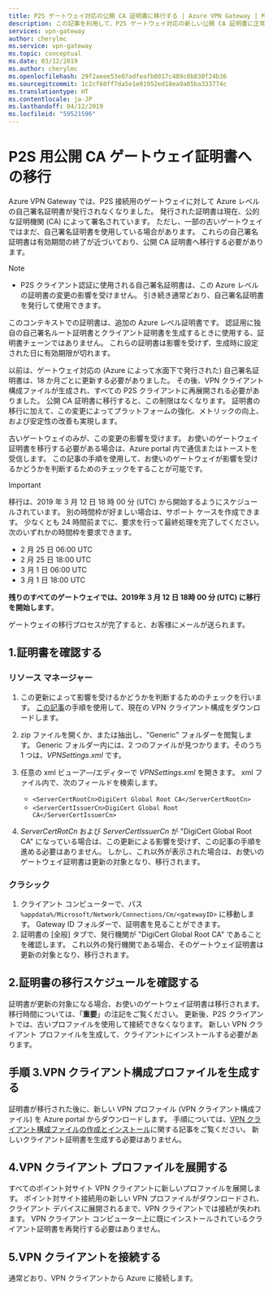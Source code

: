 ```yaml
---
title: P2S ゲートウェイ対応の公開 CA 証明書に移行する | Azure VPN Gateway | Microsoft Docs
description: この記事を利用して、P2S ゲートウェイ対応の新しい公開 CA 証明書に正常に移行できます。
services: vpn-gateway
author: cherylmc
ms.service: vpn-gateway
ms.topic: conceptual
ms.date: 03/12/2019
ms.author: cherylmc
ms.openlocfilehash: 29f2aeee53e07adfeafb8017c489c0b830f24b36
ms.sourcegitcommit: 1c2cf60ff7da5e1e01952ed18ea9a85ba333774c
ms.translationtype: HT
ms.contentlocale: ja-JP
ms.lasthandoff: 04/12/2019
ms.locfileid: "59521596"
---
```

# <a name="transition-to-a-public-ca-gateway-certificate-for-p2s"></a>P2S 用公開 CA ゲートウェイ証明書への移行

Azure VPN Gateway では、P2S 接続用のゲートウェイに対して Azure レベルの自己署名証明書が発行されなくなりました。 発行された証明書は現在、公的な証明機関 (CA) によって署名されています。 ただし、一部の古いゲートウェイではまだ、自己署名証明書を使用している場合があります。 これらの自己署名証明書は有効期間の終了が近づいており、公開 CA 証明書へ移行する必要があります。

>[!NOTE]
> * P2S クライアント認証に使用される自己署名証明書は、この Azure レベルの証明書の変更の影響を受けません。 引き続き通常どおり、自己署名証明書を発行して使用できます。
>

このコンテキストでの証明書は、追加の Azure レベル証明書です。 認証用に独自の自己署名ルート証明書とクライアント証明書を生成するときに使用する、証明書チェーンではありません。 これらの証明書は影響を受けず、生成時に設定された日に有効期限が切れます。

以前は、ゲートウェイ対応の (Azure によって水面下で発行された) 自己署名証明書は、18 か月ごとに更新する必要がありました。 その後、VPN クライアント構成ファイルが生成され、すべての P2S クライアントに再展開される必要がありました。 公開 CA 証明書に移行すると、この制限はなくなります。 証明書の移行に加えて、この変更によってプラットフォームの強化、メトリックの向上、および安定性の改善も実現します。

古いゲートウェイのみが、この変更の影響を受けます。 お使いのゲートウェイ証明書を移行する必要がある場合は、Azure portal 内で通信またはトーストを受信します。 この記事の手順を使用して、お使いのゲートウェイが影響を受けるかどうかを判断するためのチェックをすることが可能です。

> [!IMPORTANT]
> 移行は、2019 年 3 月 12 日 18 時 00 分 (UTC) から開始するようにスケジュールされています。 別の時間枠が好ましい場合は、サポート ケースを作成できます。 少なくとも 24 時間前までに、要求を行って最終処理を完了してください。  次のいずれかの時間枠を要求できます。
>
> * 2 月 25 日 06:00 UTC
> * 2 月 25 日 18:00 UTC
> * 3 月 1 日 06:00 UTC
> * 3 月 1 日 18:00 UTC
>
> **残りのすべてのゲートウェイでは、2019年 3 月 12 日 18時 00 分 (UTC) に移行を開始します**。
>
> ゲートウェイの移行プロセスが完了すると、お客様にメールが送られます。
> 

## <a name="1-verify-your-certificate"></a>1.証明書を確認する

### <a name="resource-manager"></a>リソース マネージャー

1. この更新によって影響を受けるかどうかを判断するためのチェックを行います。 [この記事](point-to-site-vpn-client-configuration-azure-cert.md)の手順を使用して、現在の VPN クライアント構成をダウンロードします。

2. zip ファイルを開くか、または抽出し、"Generic" フォルダーを閲覧します。 Generic フォルダー内には、2 つのファイルが見つかります。そのうち 1 つは、*VPNSettings.xml* です。
3. 任意の xml ビューア―/エディターで *VPNSettings.xml* を開きます。 xml ファイル内で、次のフィールドを検索します。

   * `<ServerCertRootCn>DigiCert Global Root CA</ServerCertRootCn>`
   * `<ServerCertIssuerCn>DigiCert Global Root CA</ServerCertIssuerCn>`
4. *ServerCertRotCn* および *ServerCertIssuerCn* が "DigiCert Global Root CA" になっている場合は、この更新による影響を受けず、この記事の手順を進める必要はありません。 しかし、これ以外が表示された場合は、お使いのゲートウェイ証明書は更新の対象となり、移行されます。

### <a name="classic"></a>クラシック

1. クライアント コンピューターで、パス `%appdata%/Microsoft/Network/Connections/Cm/<gatewayID>` に移動します。 Gateway ID フォルダーで、証明書を見ることができます。
2. 証明書の [全般] タブで、発行機関が "DigiCert Global Root CA" であることを確認します。 これ以外の発行機関である場合、そのゲートウェイ証明書は更新の対象となり、移行されます。

## <a name="2-check-certificate-transition-schedule"></a>2.証明書の移行スケジュールを確認する

証明書が更新の対象になる場合、お使いのゲートウェイ証明書は移行されます。 移行時間については、「**重要**」の注記をご覧ください。 更新後、P2S クライアントでは、古いプロファイルを使用して接続できなくなります。 新しい VPN クライアント プロファイルを生成して、クライアントにインストールする必要があります。

## <a name="3-generate-vpn-client-configuration-profile"></a>手順 3.VPN クライアント構成プロファイルを生成する

証明書が移行された後に、新しい VPN プロファイル (VPN クライアント構成ファイル) を Azure portal からダウンロードします。 手順については、[VPN クライアント構成ファイルの作成とインストール](point-to-site-vpn-client-configuration-azure-cert.md)に関する記事をご覧ください。 新しいクライアント証明書を生成する必要はありません。

## <a name="4-deploy-vpn-client-profile"></a>4.VPN クライアント プロファイルを展開する

すべてのポイント対サイト VPN クライアントに新しいプロファイルを展開します。 ポイント対サイト接続用の新しい VPN プロファイルがダウンロードされ、クライアント デバイスに展開されるまで、VPN クライアントでは接続が失われます。 VPN クライアント コンピューター上に既にインストールされているクライアント証明書を再発行する必要はありません。

## <a name="5-connect-the-vpn-client"></a>5.VPN クライアントを接続する

通常どおり、VPN クライアントから Azure に接続します。
